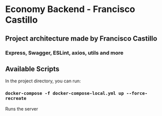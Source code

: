 # Economy Backend - Francisco Castillo

## Project architecture made by Francisco Castillo

### Express, Swagger, ESLint, axios, utils and more

## Available Scripts

In the project directory, you can run:

### `docker-compose -f docker-compose-local.yml up --force-recreate`

Runs the server
